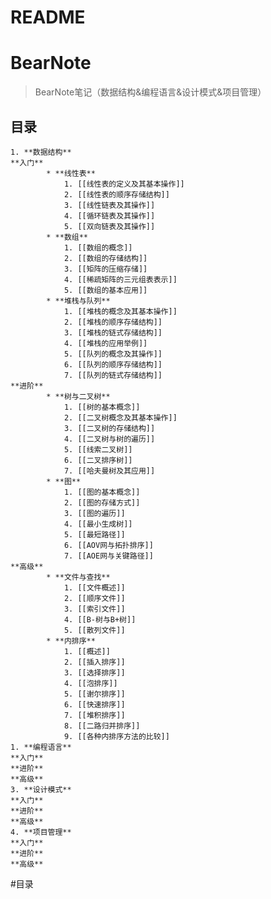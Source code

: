 # README
# BearNote
> BearNote笔记（数据结构&编程语言&设计模式&项目管理）  
## 目录
	1. **数据结构**
	**入门**
			* **线性表**
				1. [[线性表的定义及其基本操作]]
				2. [[线性表的顺序存储结构]]
				3. [[线性链表及其操作]]
				4. [[循环链表及其操作]]
				5. [[双向链表及其操作]]
			* **数组**
				1. [[数组的概念]]
				2. [[数组的存储结构]]
				3. [[矩阵的压缩存储]]
				4. [[稀疏矩阵的三元组表表示]]
				5. [[数组的基本应用]]
			* **堆栈与队列**
				1. [[堆栈的概念及其基本操作]]
				2. [[堆栈的顺序存储结构]]
				3. [[堆栈的链式存储结构]]
				4. [[堆栈的应用举例]]
				5. [[队列的概念及其操作]]
				6. [[队列的顺序存储结构]]
				7. [[队列的链式存储结构]]
	**进阶**
			* **树与二叉树**
				1. [[树的基本概念]]
				2. [[二叉树概念及其基本操作]]
				3. [[二叉树的存储结构]]
				4. [[二叉树与树的遍历]]
				5. [[线索二叉树]]
				6. [[二叉排序树]]
				7. [[哈夫曼树及其应用]]
			* **图**
				1. [[图的基本概念]]
				2. [[图的存储方式]]
				3. [[图的遍历]]
				4. [[最小生成树]]
				5. [[最短路径]]
				6. [[AOV网与拓扑排序]]
				7. [[AOE网与关键路径]]
	**高级**
			* **文件与查找**
				1. [[文件概述]]
				2. [[顺序文件]]
				3. [[索引文件]]
				4. [[B-树与B+树]]
				5. [[散列文件]]
			* **内排序**
				1. [[概述]]
				2. [[插入排序]]
				3. [[选择排序]]
				4. [[泡排序]]
				5. [[谢尔排序]]
				6. [[快速排序]]
				7. [[堆积排序]]
				8. [[二路归并排序]]
				9. [[各种内排序方法的比较]]
	1. **编程语言**
	**入门**
	**进阶**
	**高级**
	3. **设计模式**
	**入门**
	**进阶**
	**高级**
	4. **项目管理**
	**入门**
	**进阶**
	**高级**

#目录
